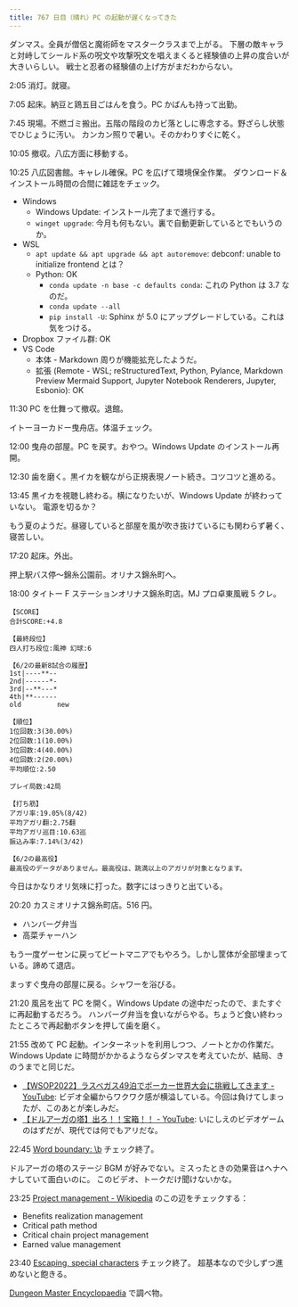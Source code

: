 ```yaml
---
title: 767 日目（晴れ）PC の起動が遅くなってきた
---
```


ダンマス。全員が僧侶と魔術師をマスタークラスまで上がる。
下層の敵キャラと対峙してシールド系の呪文や攻撃呪文を唱えまくると経験値の上昇の度合いが大きいらしい。
戦士と忍者の経験値の上げ方がまだわからない。

2:05 消灯。就寝。

7:05 起床。納豆と鶏五目ごはんを食う。PC かばんも持って出勤。

7:45 現場。不燃ゴミ搬出。五階の階段のカビ落としに専念する。野ざらし状態でひじょうに汚い。
カンカン照りで暑い。そのかわりすぐに乾く。

10:05 撤収。八広方面に移動する。

10:25 八広図書館。キャレル確保。PC を広げて環境保全作業。
ダウンロード＆インストール時間の合間に雑誌をチェック。

<!-- 来月は Sleipnir の更新を忘れるな -->
* Windows
  * Windows Update: インストール完了まで進行する。
  * `winget upgrade`: 今月も何もない。裏で自動更新しているとでもいうのか。
* WSL
  * `apt update && apt upgrade && apt autoremove`: debconf: unable to initialize frontend とは？
  * Python: OK
    * `conda update -n base -c defaults conda`: これの Python は 3.7 なのだ。
    * `conda update --all`
    * `pip install -U`: Sphinx が 5.0 にアップグレードしている。これは気をつける。
* Dropbox ファイル群: OK
* VS Code
  * 本体 - Markdown 周りが機能拡充したようだ。
  * 拡張 (Remote - WSL; reStructuredText, Python, Pylance, Markdown Preview Mermaid
    Support, Jupyter Notebook Renderers, Jupyter, Esbonio): OK

11:30 PC を仕舞って撤収。退館。

イトーヨーカドー曳舟店。体温チェック。

12:00 曳舟の部屋。PC を戻す。おやつ。Windows Update のインストール再開。

12:30 歯を磨く。黒イカを観ながら正規表現ノート続き。コツコツと進める。

13:45 黒イカを視聴し終わる。横になりたいが、Windows Update が終わっていない。
電源を切るか？

もう夏のようだ。昼寝していると部屋を風が吹き抜けているにも関わらず暑く、寝苦しい。

17:20 起床。外出。

押上駅バス停～錦糸公園前。オリナス錦糸町へ。

18:00 タイトー F ステーションオリナス錦糸町店。MJ プロ卓東風戦 5 クレ。

```text
【SCORE】
合計SCORE:+4.8

【最終段位】
四人打ち段位:風神 幻球:6

【6/2の最新8試合の履歴】
1st|----**--
2nd|------*-
3rd|--**---*
4th|**------
old         new

【順位】
1位回数:3(30.00%)
2位回数:1(10.00%)
3位回数:4(40.00%)
4位回数:2(20.00%)
平均順位:2.50

プレイ局数:42局

【打ち筋】
アガリ率:19.05%(8/42)
平均アガリ翻:2.75翻
平均アガリ巡目:10.63巡
振込み率:7.14%(3/42)

【6/2の最高役】
最高役のデータがありません。最高役は、跳満以上のアガリが対象となります。
```

今日はかなりオリ気味に打った。数字にはっきりと出ている。

20:20 カスミオリナス錦糸町店。516 円。

* ハンバーグ弁当
* 高菜チャーハン

もう一度ゲーセンに戻ってビートマニアでもやろう。しかし筐体が全部埋まっている。諦めて退店。

まっすぐ曳舟の部屋に戻る。シャワーを浴びる。

21:20 風呂を出て PC を開く。Windows Update の途中だったので、またすぐに再起動するだろう。
ハンバーグ弁当を食いながらやる。ちょうど食い終わったところで再起動ボタンを押して歯を磨く。

21:55 改めて PC 起動。インターネットを利用しつつ、ノートとかの作業だ。
Windows Update に時間がかかるようならダンマスを考えていたが、結局、きのうまでと同じだ。

* [【WSOP2022】ラスベガス49泊でポーカー世界大会に挑戦してきます - YouTube](https://www.youtube.com/watch?v=BUUCgajz-qQ):
  ビデオ全編からワクワク感が横溢している。今回は負けてしまったが、このあとが楽しみだ。
* [【ドルアーガの塔】出ろ！！宝箱！！ - YouTube](https://www.youtube.com/watch?v=HB_7BcM_HUU):
  いにしえのビデオゲームのはずだが、現代では何でもアリだな。

22:45 [Word boundary: \b](https://javascript.info/regexp-boundary) チェック終了。

ドルアーガの塔のステージ BGM が好みでない。ミスったときの効果音はヘナヘナしていて面白いのに。
このビデオ、トークだけ聞けないかな。

23:25 [Project management - Wikipedia](https://en.wikipedia.org/wiki/Project_management#Critical_path_method)
のこの辺をチェックする：

* Benefits realization management
* Critical path method
* Critical chain project management
* Earned value management

23:40 [Escaping, special characters](https://javascript.info/regexp-escaping) チェック終了。
超基本なので少しずつ進めないと飽きる。

[Dungeon Master Encyclopaedia](http://dmweb.free.fr/) で調べ物。
